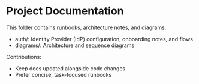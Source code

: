 # Project Documentation

This folder contains runbooks, architecture notes, and diagrams.

- auth/: Identity Provider (IdP) configuration, onboarding notes, and flows
- diagrams/: Architecture and sequence diagrams

Contributions:
- Keep docs updated alongside code changes
- Prefer concise, task-focused runbooks


